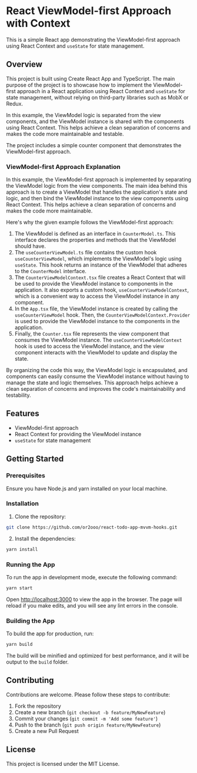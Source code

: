 # React ViewModel-first Approach with Context

This is a simple React app demonstrating the ViewModel-first approach using React Context and `useState` for state management.

## Overview

This project is built using Create React App and TypeScript. The main purpose of the project is to showcase how to implement the ViewModel-first approach in a React application using React Context and `useState` for state management, without relying on third-party libraries such as MobX or Redux.

In this example, the ViewModel logic is separated from the view components, and the ViewModel instance is shared with the components using React Context. This helps achieve a clean separation of concerns and makes the code more maintainable and testable.

The project includes a simple counter component that demonstrates the ViewModel-first approach.

### ViewModel-first Approach Explanation

In this example, the ViewModel-first approach is implemented by separating the ViewModel logic from the view components. The main idea behind this approach is to create a ViewModel that handles the application's state and logic, and then bind the ViewModel instance to the view components using React Context. This helps achieve a clean separation of concerns and makes the code more maintainable.

Here's why the given example follows the ViewModel-first approach:

1. The ViewModel is defined as an interface in `CounterModel.ts`. This interface declares the properties and methods that the ViewModel should have.
2. The `useCounterViewModel.ts` file contains the custom hook `useCounterViewModel`, which implements the ViewModel's logic using `useState`. This hook returns an instance of the ViewModel that adheres to the `CounterModel` interface.
3. The `CounterViewModelContext.tsx` file creates a React Context that will be used to provide the ViewModel instance to components in the application. It also exports a custom hook, `useCounterViewModelContext`, which is a convenient way to access the ViewModel instance in any component.
4. In the `App.tsx` file, the ViewModel instance is created by calling the `useCounterViewModel` hook. Then, the `CounterViewModelContext.Provider` is used to provide the ViewModel instance to the components in the application.
5. Finally, the `Counter.tsx` file represents the view component that consumes the ViewModel instance. The `useCounterViewModelContext` hook is used to access the ViewModel instance, and the view component interacts with the ViewModel to update and display the state.

By organizing the code this way, the ViewModel logic is encapsulated, and components can easily consume the ViewModel instance without having to manage the state and logic themselves. This approach helps achieve a clean separation of concerns and improves the code's maintainability and testability.

## Features

- ViewModel-first approach
- React Context for providing the ViewModel instance
- `useState` for state management

## Getting Started

### Prerequisites

Ensure you have Node.js and yarn installed on your local machine.

### Installation

1. Clone the repository:

```bash
git clone https://github.com/or2ooo/react-todo-app-mvvm-hooks.git
```

2. Install the dependencies:

```bash
yarn install
```

### Running the App

To run the app in development mode, execute the following command:

```bash
yarn start
```

Open [http://localhost:3000](http://localhost:3000) to view the app in the browser. The page will reload if you make edits, and you will see any lint errors in the console.

### Building the App

To build the app for production, run:

```bash
yarn build
```

The build will be minified and optimized for best performance, and it will be output to the `build` folder.

## Contributing

Contributions are welcome. Please follow these steps to contribute:

1. Fork the repository
2. Create a new branch (``` git checkout -b feature/MyNewFeature ```)
3. Commit your changes (``` git commit -m 'Add some feature' ```)
4. Push to the branch (``` git push origin feature/MyNewFeature ```)
5. Create a new Pull Request

## License

This project is licensed under the MIT License.
